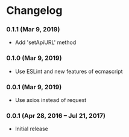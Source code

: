 # Changelog

### 0.1.1 (Mar 9, 2019)
- Add 'setApiURL' method

### 0.1.0 (Mar 9, 2019)
- Use ESLint and new features of ecmascript

### 0.0.1 (Mar 9, 2019)
- Use axios instead of request

### 0.0.1 (Apr 28, 2016 – Jul 21, 2017)
- Initial release